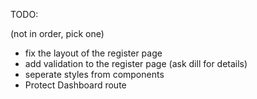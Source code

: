 TODO:

(not in order, pick one)

- fix the layout of the register page
- add validation to the register page (ask dill for details)
- seperate styles from components 
- Protect Dashboard route